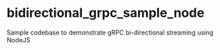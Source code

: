 # bidirectional_grpc_sample_node
Sample codebase to demonstrate gRPC bi-directional streaming using NodeJS
